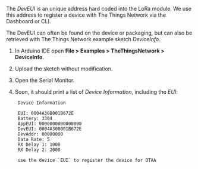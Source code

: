 The *DevEUI* is an unique address hard coded into the LoRa module. We use this address to register a device with The Things Network via the Dashboard or CLI.

The DevEUI can often be found on the device or packaging, but can also be retrieved with The Things Network example sketch *DeviceInfo*.

1. In Arduino IDE open **File > Examples > TheThingsNetwork > DeviceInfo**.
2. Upload the sketch without modification.
3. Open the Serial Monitor.
4. Soon, it should print a list of *Device Information*, including the *EUI*:

        Device Information

        EUI: 0004A30B001B672E
        Battery: 3304
        AppEUI: 0000000000000000
        DevEUI: 0004A30B001B672E
        DevAddr: 00000000
        Data Rate: 5
        RX Delay 1: 1000
        RX Delay 2: 2000

        use the device `EUI` to register the device for OTAA